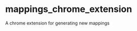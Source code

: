 mappings_chrome_extension
=========================

A chrome extension for generating new mappings
